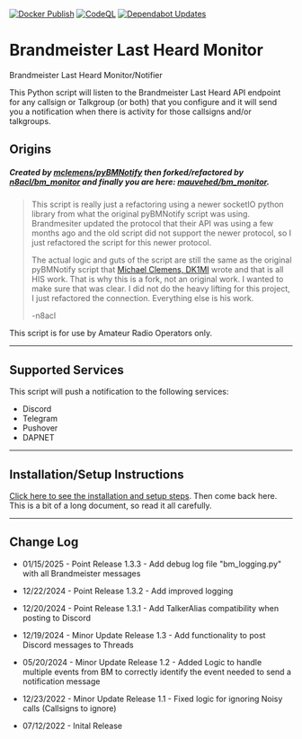 [![Docker Publish](https://github.com/mauvehed/bm_monitor/actions/workflows/docker-publish.yml/badge.svg)](https://github.com/mauvehed/bm_monitor/actions/workflows/docker-publish.yml) [![CodeQL](https://github.com/mauvehed/bm_monitor/actions/workflows/github-code-scanning/codeql/badge.svg)](https://github.com/mauvehed/bm_monitor/actions/workflows/github-code-scanning/codeql) [![Dependabot Updates](https://github.com/mauvehed/bm_monitor/actions/workflows/dependabot/dependabot-updates/badge.svg)](https://github.com/mauvehed/bm_monitor/actions/workflows/dependabot/dependabot-updates)

# Brandmeister Last Heard Monitor

Brandmeister Last Heard Monitor/Notifier

This Python script will listen to the Brandmeister Last Heard API endpoint for any callsign or Talkgroup (or both) that you configure and it will send you a notification when there is activity for those callsigns and/or talkgroups.

## Origins

##### Created by [mclemens/pyBMNotify](https://codeberg.org/mclemens/pyBMNotify) then forked/refactored by [n8acl/bm_monitor](https://github.com/n8acl/bm_monitor) and finally you are here: [mauvehed/bm_monitor](https://github.com/mauvehed/bm_monitor).

> This script is really just a refactoring using a newer socketIO python library from what the original pyBMNotify script was using. Brandmesiter updated the protocol that their API was using a few months ago and the old script did not support the newer protocol, so I just refactored the script for this newer protocol.
>
> The actual logic and guts of the script are still the same as the original pyBMNotify script that [Michael Clemens, DK1MI](https://qrz.is/) wrote and that is all HIS work. That is why this is a fork, not an original work. I wanted to make sure that was clear. I did not do the heavy lifting for this project, I just refactored the connection. Everything else is his work.
>
> -n8acl

This script is for use by Amateur Radio Operators only.

---

## Supported Services

This script will push a notification to the following services:

- Discord
- Telegram
- Pushover
- DAPNET

---

## Installation/Setup Instructions

[Click here to see the installation and setup steps](https://github.com/mauvehed/bm_monitor/blob/master/installation-setup.md). Then come back here. This is a bit of a long document, so read it all carefully.

---

## Change Log

- 01/15/2025 - Point Release 1.3.3 - Add debug log file "bm_logging.py" with all Brandmeister messages

- 12/22/2024 - Point Release 1.3.2 - Add improved logging

- 12/20/2024 - Point Release 1.3.1 - Add TalkerAlias compatibility when posting to Discord

- 12/19/2024 - Minor Update Release 1.3 - Add functionality to post Discord messages to Threads

- 05/20/2024 - Minor Update Release 1.2 - Added Logic to handle multiple events from BM to correctly identify the event needed to send a notification message

- 12/23/2022 - Minor Update Release 1.1 - Fixed logic for ignoring Noisy calls (Callsigns to ignore)

- 07/12/2022 - Inital Release

